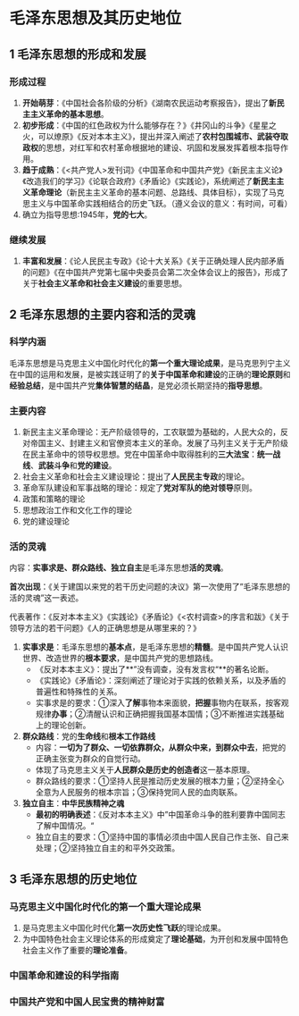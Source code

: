 # 毛泽东思想及其历史地位

## 1 毛泽东思想的形成和发展

### 形成过程

1. **开始萌芽**：《中国社会各阶级的分析》《湖南农民运动考察报告》，提出了**新民主主义革命的基本思想**。
2. **初步形成**：《中国的红色政权为什么能够存在？》《井冈山的斗争》《星星之火，可以燎原》《反对本本主义》，提出并深入阐述了**农村包围城市、武装夺取政权**的思想，对红军和农村革命根据地的建设、巩固和发展发挥着根本指导作用。
3. **趋于成熟**：《<共产党人>发刊词》《中国革命和中国共产党》《新民主主义论》《改造我们的学习》《论联合政府》《矛盾论》《实践论》，系统阐述了**新民主主义革命理论**（新民主主义革命的基本问题、总路线、具体目标），实现了马克思主义与中国革命实践相结合的历史飞跃。（遵义会议的意义：有时间，可看）
4. 确立为指导思想:1945年，**党的七大**。

### 继续发展

1. **丰富和发展**：《论人民民主专政》《论十大关系》《关于正确处理人民内部矛盾的问题》《在中国共产党第七届中央委员会第二次全体会议上的报告》，形成了关于**社会主义革命和社会主义建设**的重要思想。

## 2 毛泽东思想的主要内容和活的灵魂

### 科学内涵

毛泽东思想是马克思主义中国化时代化的**第一个重大理论成果**，是马克思列宁主义在中国的运用和发展，是被实践证明了的**关于中国革命和建设**的正确的**理论原则**和**经验总结**，是中国共产党**集体智慧的结晶**，是党必须长期坚持的**指导思想**。

### 主要内容

1. 新民主主义革命理论：无产阶级领导的，工农联盟为基础的，人民大众的，反对帝国主义、封建主义和官僚资本主义的革命。发展了马列主义关于无产阶级在民主革命中的领导权思想。党在中国革命中取得胜利的**三大法宝**：**统一战线**、**武装斗争**和**党的建设**。
2. 社会主义革命和社会主义建设理论：提出了**人民民主专政**的理论。
3. 革命军队建设和军事战略的理论：规定了**党对军队的绝对领导**原则。
4. 政策和策略的理论
5. 思想政治工作和文化工作的理论
6. 党的建设理论

### 活的灵魂

内容：**实事求是、群众路线、独立自主**是毛泽东思想**活的灵魂**。

**首次出现**：《关于建国以来党的若干历史问题的决议》第一次使用了”毛泽东思想的活的灵魂”这一表述。

代表著作：《反对本本主义》《实践论》《矛盾论》《<农村调查>的序言和跋》《关于领导方法的若干问题》《人的正确思想是从哪里来的？》

1. **实事求是**：毛泽东思想的**基本点**，是毛泽东思想的**精髓**。是中国共产党人认识世界、改造世界的**根本要求**，是中国共产党的思想路线。
   - 《反对本本主义》：提出了**”没有调查，没有发言权“**的著名论断。
   - 《实践论》《矛盾论》：深刻阐述了理论对于实践的依赖关系，以及矛盾的普遍性和特殊性的关系。
   - 实事求是的要求：①深入**了解**事物本来面貌，**把握**事物内在联系，按客观规律**办事**；②清醒认识和正确把握我国基本国情；③不断推进实践基础上的理论创新。
2. **群众路线**：党的**生命线**和**根本工作路线**
   - 内容：**一切为了群众、一切依靠群众，从群众中来，到群众中去**，把党的正确主张变为群众的自觉行动。
   - 体现了马克思主义关于**人民群众是历史的创造者**这一基本原理。
   - 群众路线的要求：①坚持人民是推动历史发展的根本力量；②坚持全心全意为人民服务的根本宗旨；③保持党同人民的血肉联系。
3. **独立自主**：**中华民族精神之魂**
   - **最初的明确表述**：《反对本本主义》中”中国革命斗争的胜利要靠中国同志了解中国情况。“
   - 独立自主的要求：①坚持中国的事情必须由中国人民自己作主张、自己来处理；②坚持独立自主的和平外交政策。

## 3 毛泽东思想的历史地位

### 马克思主义中国化时代化的第一个重大理论成果

1. 是马克思主义中国化时代化**第一次历史性飞跃**的理论成果。
2. 为中国特色社会主义理论体系的形成奠定了**理论基础**，为开创和发展中国特色社会主义作了重要的**理论准备**。

### 中国革命和建设的科学指南

### 中国共产党和中国人民宝贵的精神财富

